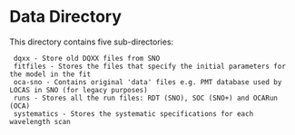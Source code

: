 Data Directory
==========

This directory contains five sub-directories:

     dqxx - Store old DQXX files from SNO
     fitfiles - Stores the files that specify the initial parameters for the model in the fit
     oca-sno - Contains original 'data' files e.g. PMT database used by LOCAS in SNO (for legacy purposes)
     runs - Stores all the run files: RDT (SNO), SOC (SNO+) and OCARun (OCA)
     systematics - Stores the systematic specifications for each wavelength scan